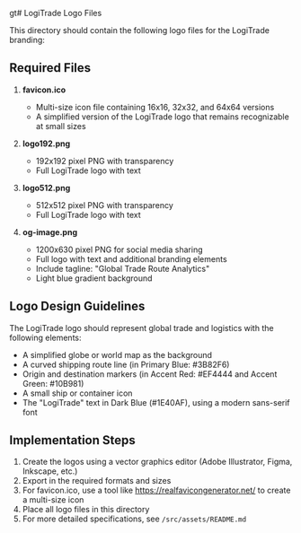 gt# LogiTrade Logo Files

This directory should contain the following logo files for the LogiTrade branding:

## Required Files

1. **favicon.ico**
   - Multi-size icon file containing 16x16, 32x32, and 64x64 versions
   - A simplified version of the LogiTrade logo that remains recognizable at small sizes

2. **logo192.png**
   - 192x192 pixel PNG with transparency
   - Full LogiTrade logo with text

3. **logo512.png**
   - 512x512 pixel PNG with transparency
   - Full LogiTrade logo with text

4. **og-image.png**
   - 1200x630 pixel PNG for social media sharing
   - Full logo with text and additional branding elements
   - Include tagline: "Global Trade Route Analytics"
   - Light blue gradient background

## Logo Design Guidelines

The LogiTrade logo should represent global trade and logistics with the following elements:
- A simplified globe or world map as the background
- A curved shipping route line (in Primary Blue: #3B82F6)
- Origin and destination markers (in Accent Red: #EF4444 and Accent Green: #10B981)
- A small ship or container icon
- The "LogiTrade" text in Dark Blue (#1E40AF), using a modern sans-serif font

## Implementation Steps

1. Create the logos using a vector graphics editor (Adobe Illustrator, Figma, Inkscape, etc.)
2. Export in the required formats and sizes
3. For favicon.ico, use a tool like https://realfavicongenerator.net/ to create a multi-size icon
4. Place all logo files in this directory
5. For more detailed specifications, see `/src/assets/README.md`
